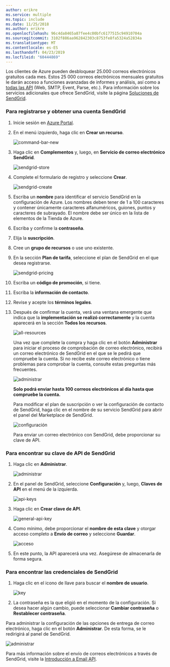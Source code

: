 ```yaml
---
author: erikre
ms.service: multiple
ms.topic: include
ms.date: 11/25/2018
ms.author: erikre
ms.openlocfilehash: 96c4da8465a87fee4c00bfc6177515c94910704a
ms.sourcegitcommit: 3102f886aa962842303c8753fe8fa5324a52834a
ms.translationtype: MT
ms.contentlocale: es-ES
ms.lasthandoff: 04/23/2019
ms.locfileid: "60444869"
---
```

Los clientes de Azure pueden desbloquear 25.000 correos electrónicos gratuitos cada mes. Estos 25 000 correos electrónicos mensuales gratuitos le darán acceso a funciones avanzadas de informes y análisis, así como a [todas las API][all APIs] (Web, SMTP, Event, Parse, etc.). Para información sobre los servicios adicionales que ofrece SendGrid, visite la página [Soluciones de SendGrid][SendGrid Solutions].

### <a name="to-sign-up-for-a-sendgrid-account"></a>Para registrarse y obtener una cuenta SendGrid
1. Inicie sesión en [Azure Portal][Azure portal].
2. En el menú izquierdo, haga clic en **Crear un recurso**.

    ![command-bar-new][command-bar-new]
3. Haga clic en **Complementos** y, luego, en **Servicio de correo electrónico SendGrid**.

    ![sendgrid-store][sendgrid-store]
4. Complete el formulario de registro y seleccione **Crear**.

    ![sendgrid-create][sendgrid-create]
5. Escriba un **nombre** para identificar el servicio SendGrid en la configuración de Azure. Los nombres deben tener de 1 a 100 caracteres y contener únicamente caracteres alfanuméricos, guiones, puntos y caracteres de subrayado. El nombre debe ser único en la lista de elementos de la Tienda de Azure.
6. Escriba y confirme la **contraseña**.
7. Elija la **suscripción**.
8. Cree un **grupo de recursos**  o use uno existente.
9. En la sección **Plan de tarifa**, seleccione el plan de SendGrid en el que desea registrarse.

    ![sendgrid-pricing][sendgrid-pricing]
10. Escriba un **código de promoción**, si tiene.
11. Escriba la **información de contacto**.
12. Revise y acepte los **términos legales**.
13. Después de confirmar la cuenta, verá una ventana emergente que indica que la **implementación se realizó correctamente** y la cuenta aparecerá en la sección **Todos los recursos**.

    ![all-resources][all-resources]

    Una vez que complete la compra y haga clic en el botón **Administrar** para iniciar el proceso de comprobación de correo electrónico, recibirá un correo electrónico de SendGrid en el que se le pedirá que compruebe la cuenta. Si no recibe este correo electrónico o tiene problemas para comprobar la cuenta, consulte estas preguntas más frecuentes.

    ![administrar][manage]

    **Solo podrá enviar hasta 100 correos electrónicos al día hasta que compruebe la cuenta.**

    Para modificar el plan de suscripción o ver la configuración de contacto de SendGrid, haga clic en el nombre de su servicio SendGrid para abrir el panel del Marketplace de SendGrid.

    ![configuración][settings]

    Para enviar un correo electrónico con SendGrid, debe proporcionar su clave de API.

### <a name="to-find-your-sendgrid-api-key"></a>Para encontrar su clave de API de SendGrid
1. Haga clic en **Administrar**.

    ![administrar][manage]
2. En el panel de SendGrid, seleccione **Configuración** y, luego, **Claves de API** en el menú de la izquierda.

    ![api-keys][api-keys]

3. Haga clic en **Crear clave de API**.

    ![general-api-key][general-api-key]
4. Como mínimo, debe proporcionar el **nombre de esta clave** y otorgar acceso completo a **Envío de correo** y seleccione **Guardar**.

    ![acceso][access]
5. En este punto, la API aparecerá una vez. Asegúrese de almacenarla de forma segura.

### <a name="to-find-your-sendgrid-credentials"></a>Para encontrar las credenciales de SendGrid
1. Haga clic en el icono de llave para buscar el **nombre de usuario**.

    ![key][key]
2. La contraseña es la que eligió en el momento de la configuración. Si desea hacer algún cambio, puede seleccionar **Cambiar contraseña** o **Restablecer contraseña**.

Para administrar la configuración de las opciones de entrega de correo electrónico, haga clic en el botón **Administrar**. De esta forma, se le redirigirá al panel de SendGrid.

![administrar][manage]

Para más información sobre el envío de correos electrónicos a través de SendGrid, visite la [Introducción a Email API][Email API Overview].

<!--images-->

[command-bar-new]: ./media/sendgrid-sign-up/new-addon.png
[sendgrid-store]: ./media/sendgrid-sign-up/sendgrid-store.png
[sendgrid-create]: ./media/sendgrid-sign-up/sendgrid-create.png
[sendgrid-pricing]: ./media/sendgrid-sign-up/sendgrid-pricing.png
[all-resources]: ./media/sendgrid-sign-up/all-resources.png
[manage]: ./media/sendgrid-sign-up/manage.png
[settings]: ./media/sendgrid-sign-up/settings.png
[api-keys]: ./media/sendgrid-sign-up/api-keys.png
[general-api-key]: ./media/sendgrid-sign-up/general-api-key.png
[access]: ./media/sendgrid-sign-up/access.png
[key]: ./media/sendgrid-sign-up/key.png

<!--Links-->

[SendGrid Solutions]: https://sendgrid.com/solutions
[Azure portal]: https://portal.azure.com
[SendGrid Getting Started]: http://sendgrid.com/docs
[SendGrid Provisioning Process]: https://support.sendgrid.com/hc/articles/200181628-Why-is-my-account-being-provisioned-
[all APIs]: https://sendgrid.com/docs/API_Reference/index.html
[Email API Overview]: https://sendgrid.com/docs/API_Reference/Web_API_v3/Mail/index.html
